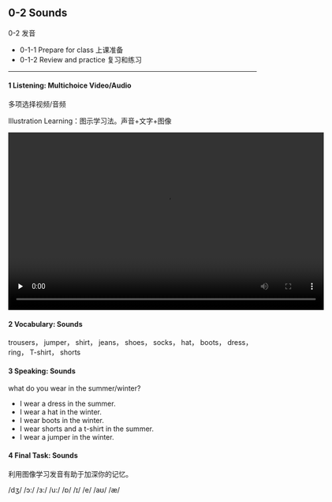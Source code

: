 ## 0-2 Sounds 

0-2 发音

* 0-1-1 Prepare for class 上课准备
* 0-1-2 Review and practice 复习和练习

---

#### 1 Listening: Multichoice Video/Audio

多项选择视频/音频

Illustration Learning：图示学习法。声音+文字+图像

<video class="ets-vp " width="640" height="360" playsinline="playsinline" preload="none" src="https://cns2.ef-cdn.com/Juno/51/64/03/v/516403/U2.mp4" style="text-size-adjust: auto !important; user-select: auto;"></video>



#### 2 Vocabulary: Sounds

trousers， jumper， shirt， jeans， shoes， socks， hat， boots， dress， ring， T-shirt， shorts

#### 3 Speaking: Sounds

what do you wear in the summer/winter?

- I wear a dress in the summer.
- I wear a hat in the winter.
- I wear boots in the winter.
- I wear shorts and a t-shirt in the summer.
- I wear a jumper in the winter.

#### 4 Final Task: Sounds

利用图像学习发音有助于加深你的记忆。

/dʒ/	 /ɔ:/	 /ɜ:/	 /u:/	 /ɒ/	 /ɪ/	 /e/	 /aʊ/	 /æ/

